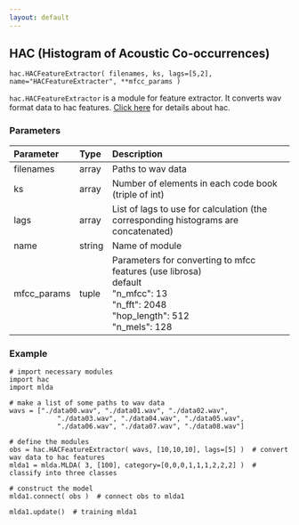 ```yaml
---
layout: default
---
```

## HAC (Histogram of Acoustic Co-occurrences)

```
hac.HACFeatureExtractor( filenames, ks, lags=[5,2], name="HACFeatureExtracter", **mfcc_params )
```

`hac.HACFeatureExtractor` is a module for feature extractor. 
It converts wav format data to hac features.
[Click here](https://www.isca-speech.org/archive/interspeech_2008/i08_2554.html) for details about hac.

  
### Parameters

| Parameter | Type | Description |
|:----------|:-----|:------------|
| filenames | array | Paths to wav data |
| ks        | array | Number of elements in each code book (triple of int) |
| lags      | array | List of lags to use for calculation (the corresponding histograms are concatenated) |
| name      | string | Name of module |
|mfcc_params| tuple | Parameters for converting to mfcc features (use librosa)<br>default<br>"n_mfcc": 13<br>"n_fft": 2048<br>"hop_length": 512<br>"n_mels": 128 |

  
### Example

```
# import necessary modules
import hac
import mlda

# make a list of some paths to wav data
wavs = ["./data00.wav", "./data01.wav", "./data02.wav", 
            "./data03.wav", "./data04.wav", "./data05.wav",
            "./data06.wav", "./data07.wav", "./data08.wav"]

# define the modules
obs = hac.HACFeatureExtractor( wavs, [10,10,10], lags=[5] )  # convert wav data to hac features
mlda1 = mlda.MLDA( 3, [100], category=[0,0,0,1,1,1,2,2,2] )  # classify into three classes
    
# construct the model
mlda1.connect( obs )  # connect obs to mlda1

mlda1.update()  # training mlda1
```